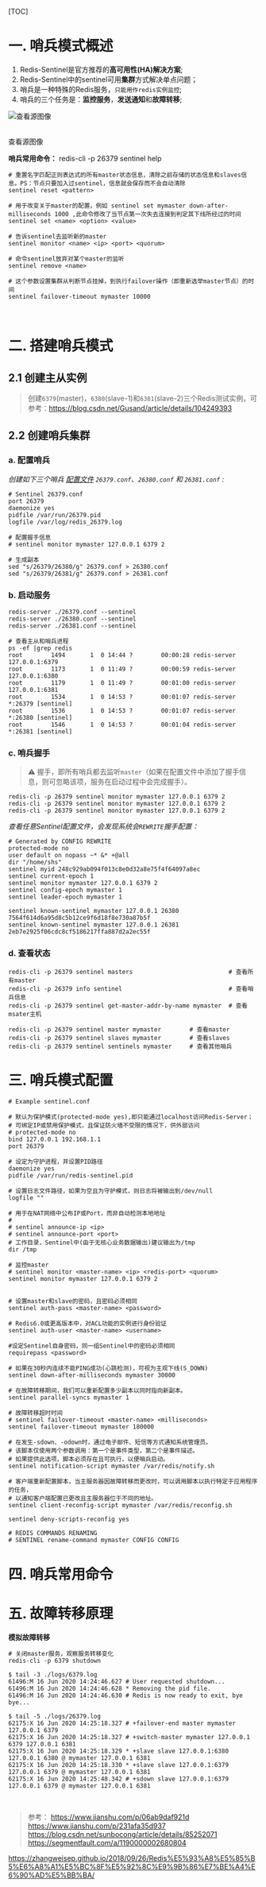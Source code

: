 [TOC]

# 一. 哨兵模式概述
1. Redis-Sentinel是官方推荐的**高可用性(HA)解决方案**;
2. Redis-Sentinel中的sentinel可用**集群**方式解决单点问题；
3. 哨兵是一种特殊的Redis服务，`只能用作redis实例监控`;
4. 哨兵的三个任务是：**监控服务**，**发送通知**和**故障转移**;

![查看源图像](assets/62b92d0c-0859-4ae9-b73c-6f734f5abf2d.png)

<br/>
查看源图像



**哨兵常用命令：**
redis-cli -p 26379 sentinel help
```shell
# 重置名字匹配正则表达式的所有master状态信息，清除之前存储的状态信息和slaves信息。PS：节点只要加入过sentinel，信息就会保存而不会自动清除  
sentinel reset <pattern>

# 用于改变关于master的配置，例如 sentinel set mymaster down-after-milliseconds 1000 ,此命令修改了当节点第一次失去连接到判定其下线所经过的时间
sentinel set <name> <option> <value>

# 告诉sentinel去监听新的master 
sentinel monitor <name> <ip> <port> <quorum>  

# 命令sentinel放弃对某个master的监听
sentinel remove <name>  

# 这个参数设置集群从判断节点挂掉，到执行failover操作（即重新选举master节点）的时间
sentinel failover-timeout mymaster 10000
```

<br/>

# 二. 搭建哨兵模式
## 2.1 创建主从实例
> 创建`6379`(master)，`6380`(slave-1)和`6381`(slave-2)三个Redis测试实例，可参考：https://blog.csdn.net/Gusand/article/details/104249393
## 2.2 创建哨兵集群
### a. 配置哨兵
*创建如下三个哨兵 [配置文件](https://raw.githubusercontent.com/redis/redis/6.0/sentinel.conf) `26379.conf`、`26380.conf` 和 `26381.conf` :*
```shell
# Sentinel 26379.conf
port 26379
daemonize yes
pidfile /var/run/26379.pid
logfile /var/log/redis_26379.log

# 配置握手信息
# sentinel monitor mymaster 127.0.0.1 6379 2
```
```shell
# 生成副本
sed "s/26379/26380/g" 26379.conf > 26380.conf
sed "s/26379/26381/g" 26379.conf > 26381.conf
```
### b. 启动服务
```shell
redis-server ./26379.conf --sentinel
redis-server ./26380.conf --sentinel
redis-server ./26381.conf --sentinel

# 查看主从和哨兵进程
ps -ef |grep redis
root        1494       1  0 14:44 ?        00:00:28 redis-server 127.0.0.1:6379
root        1173       1  0 11:49 ?        00:00:59 redis-server 127.0.0.1:6380
root        1179       1  0 11:49 ?        00:01:00 redis-server 127.0.0.1:6381
root        1534       1  0 14:53 ?        00:01:07 redis-server *:26379 [sentinel]
root        1536       1  0 14:53 ?        00:01:07 redis-server *:26380 [sentinel]
root        1546       1  0 14:53 ?        00:01:04 redis-server *:26381 [sentinel]
```
### c. 哨兵握手
>  ⚠️ 握手，即所有哨兵都去监听`master`（如果在配置文件中添加了握手信息，则可忽略该项，服务在启动过程中会完成握手）。
```shell
redis-cli -p 26379 sentinel monitor mymaster 127.0.0.1 6379 2
redis-cli -p 26379 sentinel monitor mymaster 127.0.0.1 6379 2
redis-cli -p 26379 sentinel monitor mymaster 127.0.0.1 6379 2
```
*查看任意Sentinel配置文件，会发现系统会`REWRITE`握手配置：*
```shell
# Generated by CONFIG REWRITE
protected-mode no
user default on nopass ~* &* +@all
dir "/home/shs"
sentinel myid 248c929ab094f013c8e0d32a8e75f4f64097a8ec
sentinel current-epoch 1
sentinel monitor mymaster 127.0.0.1 6379 2
sentinel config-epoch mymaster 1
sentinel leader-epoch mymaster 1

sentinel known-sentinel mymaster 127.0.0.1 26380 7564f614d6a95d8c5b12ce9f6d18f8e730a87b5f
sentinel known-sentinel mymaster 127.0.0.1 26381 2eb7e2925f06cdc8cf5186217ffa887d2a2ec55f
```

### d.  查看状态
```shell
redis-cli -p 26379 sentinel masters                           # 查看所有master
redis-cli -p 26379 info sentinel                              # 查看哨兵信息  
redis-cli -p 26379 sentinel get-master-addr-by-name mymaster  # 查看msater主机

redis-cli -p 26379 sentinel master mymaster        # 查看master
redis-cli -p 26379 sentinel slaves mymaster        # 查看slaves
redis-cli -p 26379 sentinel sentinels mymaster     # 查看其他哨兵
```

# 三. 哨兵模式配置
```shell
# Example sentinel.conf

# 默认为保护模式(protected-mode yes),即只能通过localhost访问Redis-Server；
# 可绑定IP或禁用保护模式，且保证防火墙不受限的情况下，供外部访问
# protected-mode no
bind 127.0.0.1 192.168.1.1
port 26379

# 设定为守护进程，并设置PID路径
daemonize yes
pidfile /var/run/redis-sentinel.pid

# 设置日志文件路径，如果为空且为守护模式，则日志将被输出到/dev/null
logfile ""

# 用于在NAT网络中公布IP或Port，而非自动检测本地地址
#
# sentinel announce-ip <ip>
# sentinel announce-port <port>
# 工作目录，Sentinel中(由于无核心业务数据输出)建议输出为/tmp
dir /tmp

# 监控master
# sentinel monitor <master-name> <ip> <redis-port> <quorum>
sentinel monitor mymaster 127.0.0.1 6379 2


# 设置master和slave的密码，且密码必须相同
sentinel auth-pass <master-name> <password>

# Redis6.0或更高版本中，对ACL功能的实例进行身份验证
sentinel auth-user <master-name> <username>

#设定Sentinel自身密码，同一组Sentinel中的密码必须相同
requirepass <password>

# 如果在30秒内连续不能PING成功(心跳检测)，可视为主观下线(S_DOWN)
sentinel down-after-milliseconds mymaster 30000

# 在故障转移期间，我们可以重新配置多少副本以同时指向新副本。
sentinel parallel-syncs mymaster 1

# 故障转移超时时间
# sentinel failover-timeout <master-name> <milliseconds>
sentinel failover-timeout mymaster 180000

# 在发生-sdown、-odown时，通过电子邮件、短信等方式通知系统管理员。
# 该脚本仅使用两个参数调用：第一个是事件类型，第二个是事件描述。
# 如果提供此选项，脚本必须存在且可执行，以便哨兵启动。
sentinel notification-script mymaster /var/redis/notify.sh

# 客户端重新配置脚本，当主服务器因故障转移而更改时，可以调用脚本以执行特定于应用程序的任务，
# 以通知客户端配置已更改且主服务器位于不同的地址。
sentinel client-reconfig-script mymaster /var/redis/reconfig.sh

sentinel deny-scripts-reconfig yes

# REDIS COMMANDS RENAMING
# SENTINEL rename-command mymaster CONFIG CONFIG
```
# 四. 哨兵常用命令


# 五. 故障转移原理
**模拟故障转移**
```shell
# 关闭master服务，观察服务转移变化
redis-cli -p 6379 shutdown

$ tail -3 ./logs/6379.log
61496:M 16 Jun 2020 14:24:46.627 # User requested shutdown...
61496:M 16 Jun 2020 14:24:46.628 * Removing the pid file.
61496:M 16 Jun 2020 14:24:46.630 # Redis is now ready to exit, bye bye...

$ tail -5 ./logs/26379.log
62175:X 16 Jun 2020 14:25:18.327 # +failover-end master mymaster 127.0.0.1 6379
62175:X 16 Jun 2020 14:25:18.327 # +switch-master mymaster 127.0.0.1 6379 127.0.0.1 6381
62175:X 16 Jun 2020 14:25:18.329 * +slave slave 127.0.0.1:6380 127.0.0.1 6380 @ mymaster 127.0.0.1 6381
62175:X 16 Jun 2020 14:25:18.330 * +slave slave 127.0.0.1:6379 127.0.0.1 6379 @ mymaster 127.0.0.1 6381
62175:X 16 Jun 2020 14:25:48.342 # +sdown slave 127.0.0.1:6379 127.0.0.1 6379 @ mymaster 127.0.0.1 6381
```

<br/>

> 参考：
> https://www.jianshu.com/p/06ab9daf921d
> https://www.jianshu.com/p/231afa35d937
> https://blog.csdn.net/sunbocong/article/details/85252071
https://segmentfault.com/a/1190000002680804




https://zhangweisep.github.io/2018/09/26/Redis%E5%93%A8%E5%85%B5%E6%A8%A1%E5%BC%8F%E5%92%8C%E9%9B%86%E7%BE%A4%E6%90%AD%E5%BB%BA/



